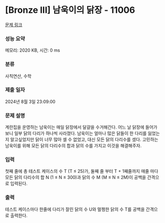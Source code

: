 # [Bronze III] 남욱이의 닭장 - 11006 

[문제 링크](https://www.acmicpc.net/problem/11006) 

### 성능 요약

메모리: 2020 KB, 시간: 0 ms

### 분류

사칙연산, 수학

### 제출 일자

2024년 8월 3일 23:09:00

### 문제 설명

<p>계란집을 운영하는 남욱이는 매일 닭장에서 달걀을 수거해간다. 어느 날 닭장에 들어가보니 일부 닭의 다리가 하나씩 사라졌다. 남욱이는 얼마나 많은 닭들이 한 다리를 잃었는지 알고싶었지만 닭이 너무 많아 셀 수 없었고, 대신 모든 닭의 다리수를 셌다. 고민하는 남욱이를 위해 모든 닭의 다리수의 합과 닭의 수를 가지고 이것을 해결해주자.</p>

### 입력 

 <p>첫째 줄에 총 테스트 케이스의 수 T (T ≤ 25)가, 둘째 줄 부터 T + 1째줄까지 매줄 마다 모든 닭의 다리수의 합 N (1 ≤ N ≤ 300)과 닭의 수 M (M ≤ N ≤ 2M)이 공백을 간격으로 입력된다.</p>

### 출력 

 <p>테스트 케이스마다 한줄에 다리가 잘린 닭의 수 U와 멀쩡한 닭의 수 T를 공백을 간격으로 출력한다.</p>

